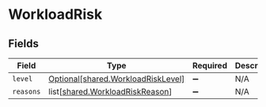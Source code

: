 # WorkloadRisk


## Fields

| Field                                                                              | Type                                                                               | Required                                                                           | Description                                                                        |
| ---------------------------------------------------------------------------------- | ---------------------------------------------------------------------------------- | ---------------------------------------------------------------------------------- | ---------------------------------------------------------------------------------- |
| `level`                                                                            | [Optional[shared.WorkloadRiskLevel]](undefined/models/shared/workloadrisklevel.md) | :heavy_minus_sign:                                                                 | N/A                                                                                |
| `reasons`                                                                          | list[[shared.WorkloadRiskReason](undefined/models/shared/workloadriskreason.md)]   | :heavy_minus_sign:                                                                 | N/A                                                                                |